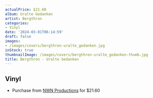 ```yaml
---
actualPrice: $21.60
album: Uralte Gedanken
artist: Bergthron
categories:
- Vinyl
date: '2024-03-01T06:14:59'
draft: false
images:
- /images/covers/bergthron-uralte_gedanken.jpg
inStock: true
thumbnailImage: /images/covers/bergthron-uralte_gedanken-thumb.jpg
title: Bergthron - Uralte Gedanken
---
```


## Vinyl
* Purchase from [NWN Productions](http://shop.nwnprod.com/index.php?route=product/product&path=75&product_id=46027&sort=pd.name&order=ASC) for $21.60
